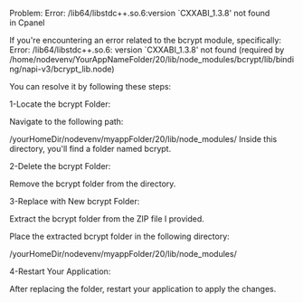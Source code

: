 Problem: Error: /lib64/libstdc++.so.6:version `CXXABI_1.3.8' not found in Cpanel

If you're encountering an error related to the bcrypt module, specifically:
Error: /lib64/libstdc++.so.6: version `CXXABI_1.3.8' not found (required by /home/nodevenv/YourAppNameFolder/20/lib/node_modules/bcrypt/lib/binding/napi-v3/bcrypt_lib.node)

You can resolve it by following these steps:

1-Locate the bcrypt Folder:

Navigate to the following path:

/yourHomeDir/nodevenv/myappFolder/20/lib/node_modules/
Inside this directory, you'll find a folder named bcrypt.

2-Delete the bcrypt Folder:

Remove the bcrypt folder from the directory.

3-Replace with New bcrypt Folder:

Extract the bcrypt folder from the ZIP file I provided.

Place the extracted bcrypt folder in the following directory:

/yourHomeDir/nodevenv/myappFolder/20/lib/node_modules/

4-Restart Your Application:

After replacing the folder, restart your application to apply the changes.
